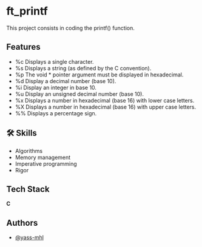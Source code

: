 
# ft_printf

This project consists in coding the printf() function.




## Features

- %c Displays a single character.
- %s Displays a string (as defined by the C convention).
- %p The void * pointer argument must be displayed in hexadecimal.
- %d Display a decimal number (base 10).
- %i Display an integer in base 10.
- %u Display an unsigned decimal number (base 10).
- %x Displays a number in hexadecimal (base 16) with lower case letters.
- %X Displays a number in hexadecimal (base 16) with upper case letters.
- %% Displays a percentage sign.


## 🛠 Skills

- Algorithms
- Memory management
- Imperative programming
- Rigor



## Tech Stack

**C**



## Authors

- [@yass-mhl](https://www.github.com/yass-mhl)

